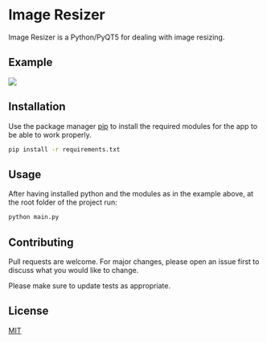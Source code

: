 # Image Resizer

Image Resizer is a Python/PyQT5 for dealing with image resizing.

## Example

![](https://media-exp1.licdn.com/dms/image/C4E22AQGwcHPC-GIeZg/feedshare-shrink_800/0/1637671510466?e=1641427200&v=beta&t=oVm54xBvzTKX637Nsx_gktZ1BiCOhoek_vM56J86L5Y)

## Installation

Use the package manager [pip](https://pip.pypa.io/en/stable/) to install the required modules for the app to be able to work properly.

```bash
pip install -r requirements.txt
```

## Usage

After having installed python and the modules as in the example above, at the root folder of the project run:

```bash
python main.py
```

## Contributing
Pull requests are welcome. For major changes, please open an issue first to discuss what you would like to change.

Please make sure to update tests as appropriate.

## License
[MIT](https://choosealicense.com/licenses/mit/)
